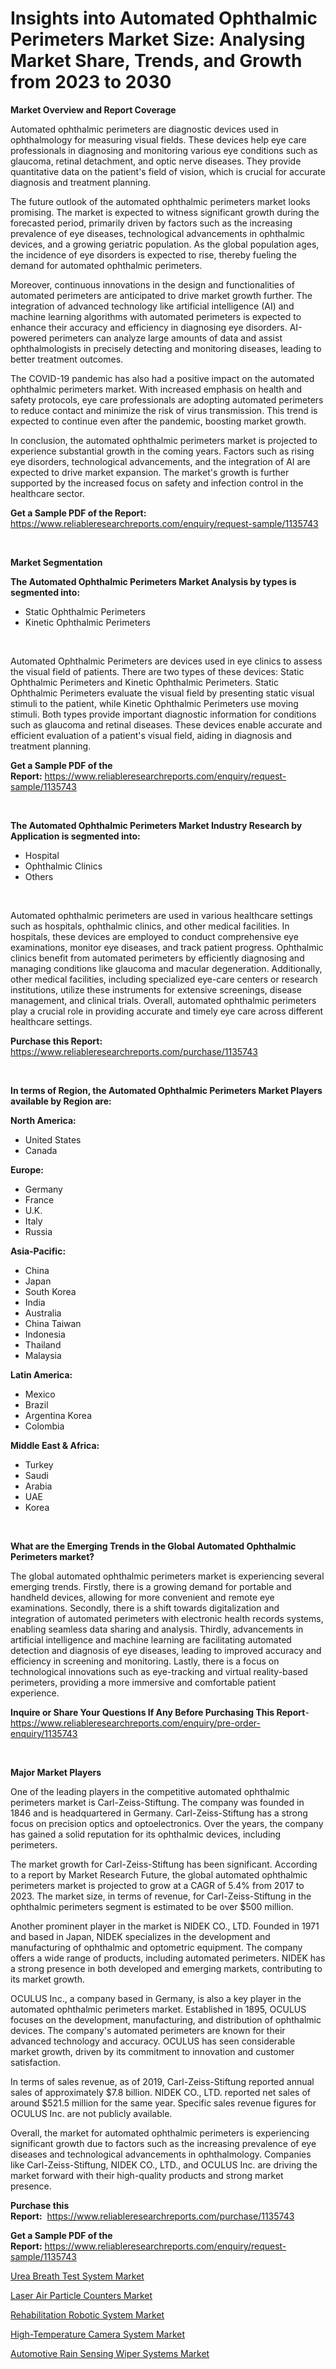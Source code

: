 <p><h1>Insights into Automated Ophthalmic Perimeters Market Size: Analysing Market Share, Trends, and Growth from 2023 to 2030</h1></p><p><strong>Market Overview and Report Coverage</strong></p>
<p><p>Automated ophthalmic perimeters are diagnostic devices used in ophthalmology for measuring visual fields. These devices help eye care professionals in diagnosing and monitoring various eye conditions such as glaucoma, retinal detachment, and optic nerve diseases. They provide quantitative data on the patient's field of vision, which is crucial for accurate diagnosis and treatment planning.</p><p>The future outlook of the automated ophthalmic perimeters market looks promising. The market is expected to witness significant growth during the forecasted period, primarily driven by factors such as the increasing prevalence of eye diseases, technological advancements in ophthalmic devices, and a growing geriatric population. As the global population ages, the incidence of eye disorders is expected to rise, thereby fueling the demand for automated ophthalmic perimeters.</p><p>Moreover, continuous innovations in the design and functionalities of automated perimeters are anticipated to drive market growth further. The integration of advanced technology like artificial intelligence (AI) and machine learning algorithms with automated perimeters is expected to enhance their accuracy and efficiency in diagnosing eye disorders. AI-powered perimeters can analyze large amounts of data and assist ophthalmologists in precisely detecting and monitoring diseases, leading to better treatment outcomes.</p><p>The COVID-19 pandemic has also had a positive impact on the automated ophthalmic perimeters market. With increased emphasis on health and safety protocols, eye care professionals are adopting automated perimeters to reduce contact and minimize the risk of virus transmission. This trend is expected to continue even after the pandemic, boosting market growth.</p><p>In conclusion, the automated ophthalmic perimeters market is projected to experience substantial growth in the coming years. Factors such as rising eye disorders, technological advancements, and the integration of AI are expected to drive market expansion. The market's growth is further supported by the increased focus on safety and infection control in the healthcare sector.</p></p>
<p><strong>Get a Sample PDF of the Report:</strong> <a href="https://www.reliableresearchreports.com/enquiry/request-sample/1135743">https://www.reliableresearchreports.com/enquiry/request-sample/1135743</a></p>
<p>&nbsp;</p>
<p><strong>Market Segmentation</strong></p>
<p><strong>The Automated Ophthalmic Perimeters Market Analysis by types is segmented into:</strong></p>
<p><ul><li>Static Ophthalmic Perimeters</li><li>Kinetic Ophthalmic Perimeters</li></ul></p>
<p>&nbsp;</p>
<p><p>Automated Ophthalmic Perimeters are devices used in eye clinics to assess the visual field of patients. There are two types of these devices: Static Ophthalmic Perimeters and Kinetic Ophthalmic Perimeters. Static Ophthalmic Perimeters evaluate the visual field by presenting static visual stimuli to the patient, while Kinetic Ophthalmic Perimeters use moving stimuli. Both types provide important diagnostic information for conditions such as glaucoma and retinal diseases. These devices enable accurate and efficient evaluation of a patient's visual field, aiding in diagnosis and treatment planning.</p></p>
<p><strong>Get a Sample PDF of the Report:</strong>&nbsp;<a href="https://www.reliableresearchreports.com/enquiry/request-sample/1135743">https://www.reliableresearchreports.com/enquiry/request-sample/1135743</a></p>
<p>&nbsp;</p>
<p><strong>The Automated Ophthalmic Perimeters Market Industry Research by Application is segmented into:</strong></p>
<p><ul><li>Hospital</li><li>Ophthalmic Clinics</li><li>Others</li></ul></p>
<p>&nbsp;</p>
<p><p>Automated ophthalmic perimeters are used in various healthcare settings such as hospitals, ophthalmic clinics, and other medical facilities. In hospitals, these devices are employed to conduct comprehensive eye examinations, monitor eye diseases, and track patient progress. Ophthalmic clinics benefit from automated perimeters by efficiently diagnosing and managing conditions like glaucoma and macular degeneration. Additionally, other medical facilities, including specialized eye-care centers or research institutions, utilize these instruments for extensive screenings, disease management, and clinical trials. Overall, automated ophthalmic perimeters play a crucial role in providing accurate and timely eye care across different healthcare settings.</p></p>
<p><strong>Purchase this Report:</strong>&nbsp; <a href="https://www.reliableresearchreports.com/purchase/1135743">https://www.reliableresearchreports.com/purchase/1135743</a></p>
<p>&nbsp;</p>
<p><strong>In terms of Region, the Automated Ophthalmic Perimeters Market Players available by Region are:</strong></p>
<p>
    <p> <strong> North America: </strong>
        <ul>
            <li>United States</li>
            <li>Canada</li>
        </ul>
        </p> 
    <p> <strong> Europe: </strong>
        <ul>
            <li>Germany</li>
            <li>France</li>
            <li>U.K.</li>
            <li>Italy</li>
            <li>Russia</li>
        </ul>
        </p> 
    <p> <strong> Asia-Pacific: </strong>
        <ul>
            <li>China</li>
            <li>Japan</li>
            <li>South Korea</li>
            <li>India</li>
            <li>Australia</li>
            <li>China Taiwan</li>
            <li>Indonesia</li>
            <li>Thailand</li>
            <li>Malaysia</li>
        </ul>
        </p> 
    <p> <strong> Latin America: </strong>
        <ul>
            <li>Mexico</li>
            <li>Brazil</li>
            <li>Argentina Korea</li>
            <li>Colombia</li>
        </ul>
        </p> 
    <p> <strong> Middle East & Africa: </strong>
        <ul>
            <li>Turkey</li>
            <li>Saudi</li>
            <li>Arabia</li>
            <li>UAE</li>
            <li>Korea</li>
        </ul>
    </p>
    </p>
<p>&nbsp;</p>
<p><strong>What are the Emerging Trends in the Global Automated Ophthalmic Perimeters market?</strong></p>
<p><p>The global automated ophthalmic perimeters market is experiencing several emerging trends. Firstly, there is a growing demand for portable and handheld devices, allowing for more convenient and remote eye examinations. Secondly, there is a shift towards digitalization and integration of automated perimeters with electronic health records systems, enabling seamless data sharing and analysis. Thirdly, advancements in artificial intelligence and machine learning are facilitating automated detection and diagnosis of eye diseases, leading to improved accuracy and efficiency in screening and monitoring. Lastly, there is a focus on technological innovations such as eye-tracking and virtual reality-based perimeters, providing a more immersive and comfortable patient experience.</p></p>
<p><strong>Inquire or Share Your Questions If Any Before Purchasing This Report</strong>- <a href="https://www.reliableresearchreports.com/enquiry/pre-order-enquiry/1135743">https://www.reliableresearchreports.com/enquiry/pre-order-enquiry/1135743</a></p>
<p>&nbsp;</p>
<p><strong>Major Market Players</strong></p>
<p><p>One of the leading players in the competitive automated ophthalmic perimeters market is Carl-Zeiss-Stiftung. The company was founded in 1846 and is headquartered in Germany. Carl-Zeiss-Stiftung has a strong focus on precision optics and optoelectronics. Over the years, the company has gained a solid reputation for its ophthalmic devices, including perimeters. </p><p>The market growth for Carl-Zeiss-Stiftung has been significant. According to a report by Market Research Future, the global automated ophthalmic perimeters market is projected to grow at a CAGR of 5.4% from 2017 to 2023. The market size, in terms of revenue, for Carl-Zeiss-Stiftung in the ophthalmic perimeters segment is estimated to be over $500 million.</p><p>Another prominent player in the market is NIDEK CO., LTD. Founded in 1971 and based in Japan, NIDEK specializes in the development and manufacturing of ophthalmic and optometric equipment. The company offers a wide range of products, including automated perimeters. NIDEK has a strong presence in both developed and emerging markets, contributing to its market growth.</p><p>OCULUS Inc., a company based in Germany, is also a key player in the automated ophthalmic perimeters market. Established in 1895, OCULUS focuses on the development, manufacturing, and distribution of ophthalmic devices. The company's automated perimeters are known for their advanced technology and accuracy. OCULUS has seen considerable market growth, driven by its commitment to innovation and customer satisfaction.</p><p>In terms of sales revenue, as of 2019, Carl-Zeiss-Stiftung reported annual sales of approximately $7.8 billion. NIDEK CO., LTD. reported net sales of around $521.5 million for the same year. Specific sales revenue figures for OCULUS Inc. are not publicly available.</p><p>Overall, the market for automated ophthalmic perimeters is experiencing significant growth due to factors such as the increasing prevalence of eye diseases and technological advancements in ophthalmology. Companies like Carl-Zeiss-Stiftung, NIDEK CO., LTD., and OCULUS Inc. are driving the market forward with their high-quality products and strong market presence.</p></p>
<p><strong>Purchase this Report:</strong>&nbsp;&nbsp;<a href="https://www.reliableresearchreports.com/purchase/1135743">https://www.reliableresearchreports.com/purchase/1135743</a></p>
<p></p>
<p><strong>Get a Sample PDF of the Report:</strong>&nbsp;<a href="https://www.reliableresearchreports.com/enquiry/request-sample/1135743">https://www.reliableresearchreports.com/enquiry/request-sample/1135743</a></p>
<p><p><a href="https://www.linkedin.com/pulse/urea-breath-test-system-market-size-growth-forecast-from-2023/">Urea Breath Test System Market</a></p><p><a href="https://medium.com/@judithhoffman05/laser-air-particle-counters-market-furnishes-information-on-market-share-market-trends-and-market-b50e636f7e17">Laser Air Particle Counters Market</a></p><p><a href="https://www.linkedin.com/pulse/rehabilitation-robotic-system-market-size-share-global-analysis/">Rehabilitation Robotic System Market</a></p><p><a href="https://www.linkedin.com/pulse/high-temperature-camera-system-market-insights-players-forecast/">High-Temperature Camera System Market</a></p><p><a href="https://medium.com/@kimberlymontgomery2004/automotive-rain-sensing-wiper-systems-market-analysis-and-sze-forecasted-for-period-from-2023-to-f0e814fa9462">Automotive Rain Sensing Wiper Systems Market</a></p></p>